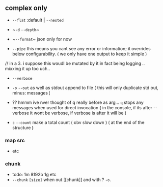 ## complex only
- `--flat` :default | `--nested`
- ~`-d` `--depth`~
- ~`--format`~ json only for now

- `--pipe` this means you cant see any error or information; it overrides below configurability. ( we only have one output to keep it simple ) 

// in a 3. i suppose this woudl be mutated by it in fact being logging .. mixxing it up too uch.. 

- `--verbose`

- `-o` `--out` as well as stdout append to file ( this will only duplicate std out, minus: messages )
- ?? hmmm ive nver thought of q really before as arg... `q` stops any messages when used for direct invocation ( in the console, if its after --verbose it wont be verbose, if verbose is after it will be ) 
- `c` `--count` make a total count ( obv slow down ) ( at the end of the structure )

### map src
- etc
### chunk
- todo: 1m 8192b 1g etc
- `--chunk` `[size]` when out [[chunk]]  and with ? `-o`.
